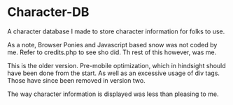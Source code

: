 # Character-DB

A character database I made to store character information for folks to use.

As a note, Browser Ponies and Javascript based snow was not coded by me. Refer to credits.php to see sho did.
Th rest of this however, was me. 

This is the older version. Pre-mobile optimization, which in hindsight should have been done from the start.
As well as an excessive usage of div tags. Those have since been removed in version two.
  
The way character information is displayed was less than pleasing to me. 
